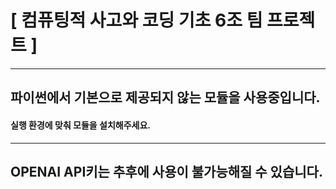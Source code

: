 # [ 컴퓨팅적 사고와 코딩 기초 6조 팀 프로젝트 ]

***

## 파이썬에서 기본으로 제공되지 않는 모듈을 사용중입니다.

#### 실행 환경에 맞춰 모듈을 설치해주세요.

***

## OPENAI API키는 추후에 사용이 불가능해질 수 있습니다.
